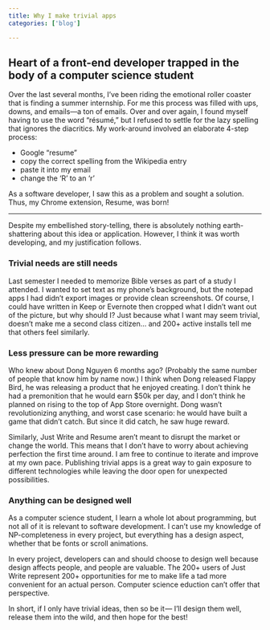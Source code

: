 ```yaml
---
title: Why I make trivial apps
categories: ['blog']

---
```


## Heart of a front-end developer trapped in the body of a computer science student


Over the last several months,
I’ve been riding the emotional roller coaster that is finding a summer internship.
For me this process was filled with ups, downs, and emails—a ton of emails.
Over and over again, I found myself having to use the word “résumé,”
but I refused to settle for the lazy spelling that ignores the diacritics.
My work-around involved an elaborate 4-step process:

 - Google “resume”
 - copy the correct spelling from the Wikipedia entry
 - paste it into my email
 - change the ‘R’ to an ‘r’

As a software developer, I saw this as a problem and sought a solution.
Thus, my Chrome extension, Resume, was born!

------

Despite my embellished story-telling,
there is absolutely nothing earth-shattering about this idea or application.
However, I think it was worth developing, and my justification follows.


### Trivial needs are still needs

Last semester I needed to memorize Bible verses as part of a study I attended.
I wanted to set text as my phone’s background,
but the notepad apps I had didn’t export images or provide clean screenshots.
Of course, I could have written in Keep or Evernote
then cropped what I didn’t want out of the picture, but why should I?
Just because what I want may seem trivial,
doesn’t make me a second class citizen…
and 200+ active installs tell me that others feel similarly.


### Less pressure can be more rewarding

Who knew about Dong Nguyen 6 months ago?
(Probably the same number of people that know him by name now.)
I think when Dong released Flappy Bird,
he was releasing a product that he enjoyed creating.
I don’t think he had a premonition that he would earn $50k per day,
and I don’t think he planned on rising to the top of App Store overnight.
Dong wasn’t revolutionizing anything, and worst case scenario:
he would have built a game that didn’t catch.
But since it did catch, he saw huge reward.

Similarly, Just Write and Resume aren’t meant to disrupt the market or change the world.
This means that I don’t have to worry about achieving perfection the first time around.
I am free to continue to iterate and improve at my own pace.
Publishing trivial apps is a great way to gain exposure to different technologies
while leaving the door open for unexpected possibilities.


### Anything can be designed well

As a computer science student, I learn a whole lot about programming,
but not all of it is relevant to software development.
I can’t use my knowledge of NP-completeness in every project,
but everything has a design aspect, whether that be fonts or scroll animations.

In every project, developers can and should choose to design well
because design affects people, and people are valuable.
The 200+ users of Just Write represent 200+ opportunities
for me to make life a tad more convenient for an actual person.
Computer science eduction can’t offer that perspective.

In short, if I only have trivial ideas, then so be it —
I’ll design them well, release them into the wild, and then hope for the best!
